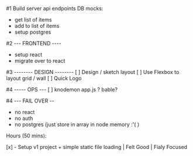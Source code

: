#1  Build server api endpoints
DB mocks:
- get list of items
- add to list of items
- setup postgres

#2 --- FRONTEND ----
- setup react 
- migrate over to react

#3 -------- DESIGN --------
[ ] Design / sketch layout
[ ] Use Flexbox to layout grid  / wall
[ ] Quick Logo


#4 ----- OPS ---
[ ] knodemon app.js ? bable?

#4 --- FAIL OVER --
- no react
- no auth
- no postgres (just store in array in node memory :'( ) 



Hours (50 mins):

[x] - Setup v1 project + simple static file loading | Felt Good | Fialy Focused



